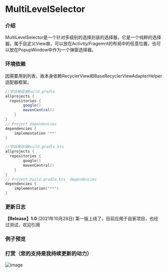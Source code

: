 # MultiLevelSelector

### 介绍

MultiLevelSelector是一个针对多级别的选择封装的选择器，它是一个纯粹的选择器，属于自定义View故，可以放在Activity/Fragemnt的布局中的任意位置，也可以放在PopupWindow中作为一个弹窗选择器。

### 环境依赖

因需要用到列表，故本身依赖RecyclerView和BaseRecyclerViewAdapterHelper适配器框架。

```groovy
//项目根目录build.gradle
allprojects {
  repositories {
        google()
        mavenCentral()
    }
}
// Project dependencies
dependencies {
    implementation '**'
}
```

```kotlin
//项目根目录build.gradle.kts
allprojects {
  repositories {
        google()
        mavenCentral()
    }
}
// Project build.gradle.kts  dependencies
dependencies {
    implementation("**")
}
```




### 更新日志

**【Release】1.0** (2021年10月28日)
	第一版上线了，目前应用于自家项目，也经过测试，欢迎引用

### 例子预览

### 打赏（您的支持是我持续更新的动力）
![image](https://user-images.githubusercontent.com/26214519/139214994-71b782c2-7a42-4e66-8819-364fdb76e420.png)
